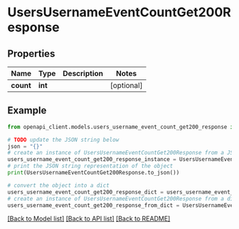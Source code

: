# UsersUsernameEventCountGet200Response


## Properties

Name | Type | Description | Notes
------------ | ------------- | ------------- | -------------
**count** | **int** |  | [optional] 

## Example

```python
from openapi_client.models.users_username_event_count_get200_response import UsersUsernameEventCountGet200Response

# TODO update the JSON string below
json = "{}"
# create an instance of UsersUsernameEventCountGet200Response from a JSON string
users_username_event_count_get200_response_instance = UsersUsernameEventCountGet200Response.from_json(json)
# print the JSON string representation of the object
print(UsersUsernameEventCountGet200Response.to_json())

# convert the object into a dict
users_username_event_count_get200_response_dict = users_username_event_count_get200_response_instance.to_dict()
# create an instance of UsersUsernameEventCountGet200Response from a dict
users_username_event_count_get200_response_from_dict = UsersUsernameEventCountGet200Response.from_dict(users_username_event_count_get200_response_dict)
```
[[Back to Model list]](../README.md#documentation-for-models) [[Back to API list]](../README.md#documentation-for-api-endpoints) [[Back to README]](../README.md)



